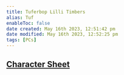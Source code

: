 ```yaml
---
title: Tuferbop Lilli Timbers
alias: Tuf
enableToc: false
date created: May 16th 2023, 12:51:42 pm
date modified: May 16th 2023, 12:52:25 pm
tags: [PCs]
---
```

## [Character Sheet](https://www.dndbeyond.com/characters/29269184)
